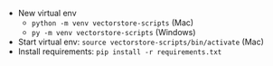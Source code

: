 - New virtual env
  - `python -m venv vectorstore-scripts` (Mac)
  - `py -m venv vectorstore-scripts` (Windows)
- Start virtual env: `source vectorstore-scripts/bin/activate` (Mac)
- Install requirements: `pip install -r requirements.txt`
